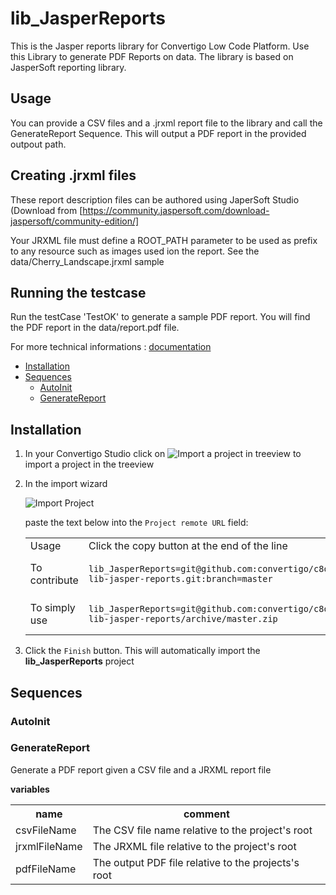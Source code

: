 


# lib_JasperReports

This is the Jasper reports library for Convertigo Low Code Platform. Use this Library to generate PDF Reports  on data. The library is based on JasperSoft reporting library.

## Usage

You can provide a CSV files and a .jrxml report file to the library and call the GenerateReport Sequence. This will output a PDF report in the provided outpout path.

## Creating .jrxml files

These report description files can be authored using JaperSoft Studio (Download from [https://community.jaspersoft.com/download-jaspersoft/community-edition/] 

Your JRXML file must define a ROOT_PATH parameter to be used as prefix to any resource such as images used ion the report. See the data/Cherry_Landscape.jrxml sample

## Running the testcase

Run the testCase 'TestOK' to generate a sample PDF report. You will find the PDF report in the data/report.pdf file.


For more technical informations : [documentation](./project.md)

- [Installation](#installation)
- [Sequences](#sequences)
    - [AutoInit](#autoinit)
    - [GenerateReport](#generatereport)


## Installation

1. In your Convertigo Studio click on ![](https://github.com/convertigo/convertigo/blob/develop/eclipse-plugin-studio/icons/studio/project_import.gif?raw=true "Import a project in treeview") to import a project in the treeview
2. In the import wizard

   ![](https://github.com/convertigo/convertigo/blob/develop/eclipse-plugin-studio/tomcat/webapps/convertigo/templates/ftl/project_import_wzd.png?raw=true "Import Project")
   
   paste the text below into the `Project remote URL` field:
   <table>
     <tr><td>Usage</td><td>Click the copy button at the end of the line</td></tr>
     <tr><td>To contribute</td><td>

     ```
     lib_JasperReports=git@github.com:convertigo/c8oprj-lib-jasper-reports.git:branch=master
     ```
     </td></tr>
     <tr><td>To simply use</td><td>

     ```
     lib_JasperReports=git@github.com:convertigo/c8oprj-lib-jasper-reports/archive/master.zip
     ```
     </td></tr>
    </table>
3. Click the `Finish` button. This will automatically import the __lib_JasperReports__ project


## Sequences

### AutoInit

### GenerateReport

Generate a PDF report given a CSV file and a JRXML report file

**variables**

<table>
<tr>
<th>name</th><th>comment</th>
</tr>
<tr>
<td>csvFileName</td><td>The CSV file name relative to the project's root</td>
</tr>
<tr>
<td>jrxmlFileName</td><td>The JRXML file relative to the project's root</td>
</tr>
<tr>
<td>pdfFileName</td><td>The output PDF file relative to the projects's root</td>
</tr>
</table>



